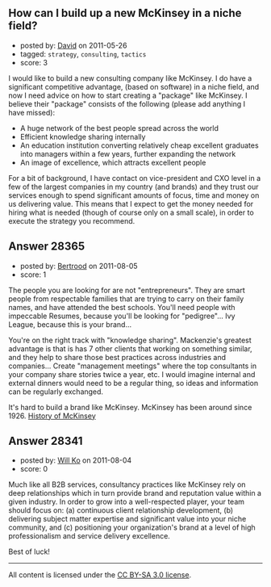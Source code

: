 ## How can I build up a new McKinsey in a niche field?

- posted by: [David](https://stackexchange.com/users/-1/2684-david) on 2011-05-26
- tagged: `strategy`, `consulting`, `tactics`
- score: 3

I would like to build a new consulting company like McKinsey. I do have a significant competitive advantage, (based on software) in a niche field, and now I need advice on how to start creating a "package" like McKinsey. I believe their "package" consists of the following (please add anything I have missed):

 - A huge network of the best people spread across the world
 - Efficient knowledge sharing internally
 - An education institution converting relatively cheap excellent graduates into managers within a few years, further expanding the network
 - An image of excellence, which attracts excellent people

For a bit of background, I have contact on vice-president and CXO level in a few of the largest companies in my country (and brands) and they trust our services enough to spend significant amounts of focus, time and money on us delivering value. This means that I expect to get the money needed for hiring what is needed (though of course only on a small scale), in order to execute the strategy you recommend.


## Answer 28365

- posted by: [Bertrood](https://stackexchange.com/users/-1/11996-bertrood) on 2011-08-05
- score: 1

<p>The people you are looking for are not "entrepreneurs".  They are smart people from respectable families that are trying to carry on their family names, and have attended the best schools.   You'll need people with impeccable Resumes, because you'll be looking for "pedigree"... Ivy League, because this is your brand...</p>

<p>You're on the right track with "knowledge sharing".  Mackenzie's greatest advantage is that is has 7 other clients that working on something similar, and they help to share those best practices across industries and companies... Create "management meetings" where the top consultants in your company share stories twice a year, etc.  I would imagine internal and external dinners would need to be a regular thing, so ideas and information can be regularly exchanged.</p>

<p>It's hard to build a brand like McKinsey.  McKinsey has been around since 1926. <a href="http://www.mckinsey.com/en/About_us/History.aspx" rel="nofollow">History of McKinsey</a></p>



## Answer 28341

- posted by: [Will Ko](https://stackexchange.com/users/-1/12272-will-ko) on 2011-08-04
- score: 0

Much like all B2B services, consultancy practices like McKinsey rely on deep relationships which in turn provide brand and reputation value within a given industry. In order to grow into a well-respected player, your team should focus on: (a) continuous client relationship development, (b) delivering subject matter expertise and significant value into your niche community, and (c) positioning your organization's brand at a level of high professionalism and service delivery excellence.

Best of luck!



---

All content is licensed under the [CC BY-SA 3.0 license](https://creativecommons.org/licenses/by-sa/3.0/).
